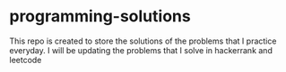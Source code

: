 # programming-solutions
This repo is created to store the solutions of the problems that I practice everyday.
I will be updating the problems that I solve in hackerrank and leetcode
